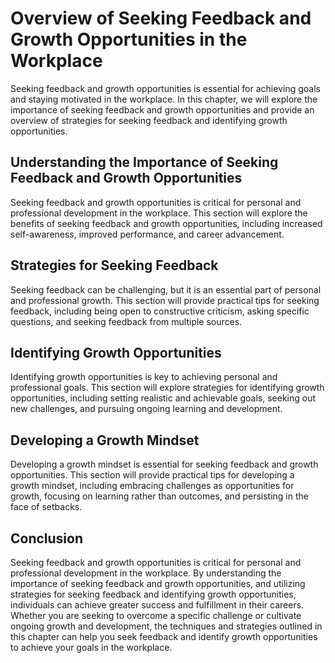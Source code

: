 Overview of Seeking Feedback and Growth Opportunities in the Workplace
============================================================================================================================

Seeking feedback and growth opportunities is essential for achieving goals and staying motivated in the workplace. In this chapter, we will explore the importance of seeking feedback and growth opportunities and provide an overview of strategies for seeking feedback and identifying growth opportunities.

Understanding the Importance of Seeking Feedback and Growth Opportunities
------------------------------------------------------------------------------------

Seeking feedback and growth opportunities is critical for personal and professional development in the workplace. This section will explore the benefits of seeking feedback and growth opportunities, including increased self-awareness, improved performance, and career advancement.

Strategies for Seeking Feedback
------------------------------------------

Seeking feedback can be challenging, but it is an essential part of personal and professional growth. This section will provide practical tips for seeking feedback, including being open to constructive criticism, asking specific questions, and seeking feedback from multiple sources.

Identifying Growth Opportunities
-------------------------------------------

Identifying growth opportunities is key to achieving personal and professional goals. This section will explore strategies for identifying growth opportunities, including setting realistic and achievable goals, seeking out new challenges, and pursuing ongoing learning and development.

Developing a Growth Mindset
--------------------------------------

Developing a growth mindset is essential for seeking feedback and growth opportunities. This section will provide practical tips for developing a growth mindset, including embracing challenges as opportunities for growth, focusing on learning rather than outcomes, and persisting in the face of setbacks.

Conclusion
----------

Seeking feedback and growth opportunities is critical for personal and professional development in the workplace. By understanding the importance of seeking feedback and growth opportunities, and utilizing strategies for seeking feedback and identifying growth opportunities, individuals can achieve greater success and fulfillment in their careers. Whether you are seeking to overcome a specific challenge or cultivate ongoing growth and development, the techniques and strategies outlined in this chapter can help you seek feedback and identify growth opportunities to achieve your goals in the workplace.
